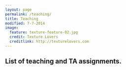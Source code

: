 ```yaml
---
layout: page
permalink: /teaching/
title: Teaching
modified: 7-7-2014
image:
  feature: texture-feature-02.jpg
  credit: Texture Lovers
  creditlink: http://texturelovers.com
---
```


## List of teaching and TA assignments.
